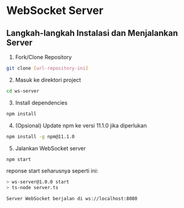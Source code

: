 # WebSocket Server

## Langkah-langkah Instalasi dan Menjalankan Server

1. Fork/Clone Repository

```bash
git clone [url-repository-ini]
```

2. Masuk ke direktori project

```bash
cd ws-server
```

3. Install dependencies

```bash
npm install
```

4. (Opsional) Update npm ke versi 11.1.0 jika diperlukan

```bash
npm install -g npm@11.1.0
```

5. Jalankan WebSocket server

```bash
npm start
```

reponse start seharusnya seperti ini:

```bash
> ws-server@1.0.0 start
> ts-node server.ts

Server WebSocket berjalan di ws://localhost:8080
```

